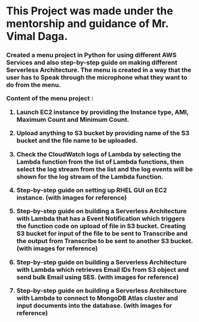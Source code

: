<h1>This Project was made under the mentorship and guidance of Mr. Vimal Daga.</h1>

<h3>
Created a menu project in Python for using different AWS Services and also step-by-step guide on making different Serverless Architecture.
The menu is created in a way that the user has to Speak through the microphone what they want to do from the menu.

Content of the menu project :

1.	Launch EC2 instance by providing the Instance type, AMI, Maximum Count and Minimum Count. 

2.	Upload anything to S3 bucket by providing name of the S3 bucket and the file name to be uploaded.

3.	Check the CloudWatch logs of Lambda by selecting the Lambda function from the list of Lambda functions, then select the log stream from the list and the log events will be shown for the log stream of the Lambda function.

4.	Step-by-step guide on setting up RHEL GUI on EC2 instance. (with images for reference)

5.	Step-by-step guide on building a Serverless Architecture with Lambda that has a Event Notification which triggers the function code on upload of file in S3 bucket. Creating S3 bucket for input of the file to be sent to Transcribe and the output from Transcribe to be sent to another S3 bucket. (with images for reference)

6.	Step-by-step guide on building a Serverless Architecture with Lambda which retrieves Email IDs from S3 object and send bulk Email using SES. (with images for reference)

7.	Step-by-step guide on building a Serverless Architecture with Lambda to connect to MongoDB Atlas cluster and input documents into the database. (with images for reference)

</h3>